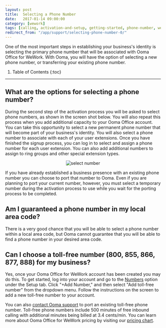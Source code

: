 ```yaml
---
layout: post
title:  Selecting a Phone Number
date:   2017-01-14 09:00:00
category: [wework]
tags: [calling, activation-and-setup, getting-started, phone-number, wework]
redirect_from: "/app/support/selecting-phone-number-0/"
---
```


One of the most important steps in establishing your business's identity is selecting the primary phone number that will be associated with Ooma Office for WeWork. With Ooma, you will have the option of selecting a new phone number, or transferring your existing phone number.

1. Table of Contents
{:toc}
* * *

## What are the options for selecting a phone number?

During the second step of the activation process you will be asked to select phone numbers, as shown in the screen shot below. You will also repeat this process when you add additional capacity to your Ooma Office account. You can take this opportunity to select a new permanent phone number that will become part of your business's identity. You will also select a phone number to associate with each of your user extensions. Once you have finished the signup process, you can log in to select and assign a phone number for each user extension. You can also add additional numbers to assign to ring groups and other special extension types.

<p align="center"><img alt="select number" src="{{ site.baseurl }}/assets/images/ooma_office_wework/select_phone_number_wework_1.png" /></p> 

If you have already established a business presence with an existing phone number you can choose to port that number to Ooma. Even if you are planning to port your current number, however, you must select a temporary number during the activation process to use while you wait for the porting process to be completed.

## Am I guaranteed a phone number in my local area code?

There is a very good chance that you will be able to select a phone number within a local area code, but Ooma cannot guarantee that you will be able to find a phone number in your desired area code.

## Can I choose a toll-free number (800, 855, 866, 877, 888) for my business?

Yes, once your Ooma Office for WeWork account has been created you may do this. To get started, log into your account and go to the [Numbers](https://office.ooma.com/phone_numbers) option under the Setup tab. Click "+Add Number," and then select "Add toll-free number" from the dropdown menu. Follow the instructions on the screen to add a new toll-free number to your account.

You can also [contact Ooma support](/fr/en//contact-us) to port an existing toll-free phone number. Toll-free phone numbers include 500 minutes of free inbound calling with additional minutes being billed at 3.4 cents/min. You can learn more about Ooma Office for WeWork pricing by visiting our [pricing chart](/fr/en/ooma-office-pricing-chart).